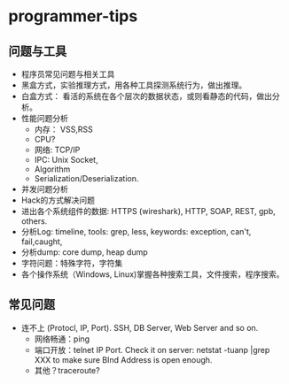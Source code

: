 # programmer-tips


## 问题与工具
* 程序员常见问题与相关工具
* 黑盒方式，实验推理方式，用各种工具探测系统行为，做出推理。
* 白盒方式： 看活的系统在各个层次的数据状态，或则看静态的代码，做出分析。
* 性能问题分析
  * 内存： VSS,RSS
  * CPU?
  * 网络: TCP/IP
  * IPC: Unix Socket,
  * Algorithm
  * Serialization/Deserialization.
* 并发问题分析
* Hack的方式解决问题
* 进出各个系统组件的数据: HTTPS (wireshark), HTTP, SOAP, REST, gpb, others.
* 分析Log: timeline, tools: grep, less, keywords: exception, can't, fail,caught,
* 分析dump: core dump, heap dump
* 字符问题：特殊字符，字符集
* 各个操作系统（Windows, Linux)掌握各种搜索工具，文件搜索，程序搜索。

## 常见问题
* 连不上 (Protocl, IP, Port). SSH, DB Server, Web Server and so on.
    * 网络畅通：ping <IP>
    * 端口开放：telnet IP Port.  Check it on server: netstat -tuanp |grep XXX to make sure BInd Address is open enough.
    * 其他？traceroute?
